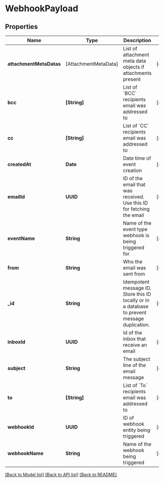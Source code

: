 # WebhookPayload

## Properties
Name | Type | Description | Notes
------------ | ------------- | ------------- | -------------
**attachmentMetaDatas** | [AttachmentMetaData] | List of attachment meta data objects if attachments present | [optional] 
**bcc** | **[String]** | List of &#x60;BCC&#x60; recipients email was addressed to | [optional] 
**cc** | **[String]** | List of &#x60;CC&#x60; recipients email was addressed to | [optional] 
**createdAt** | **Date** | Date time of event creation | [optional] 
**emailId** | **UUID** | ID of the email that was received. Use this ID for fetching the email | [optional] 
**eventName** | **String** | Name of the event type webhook is being triggered for | [optional] 
**from** | **String** | Who the email was sent from | [optional] 
**_id** | **String** | Idempotent message ID. Store this ID locally or in a database to prevent message duplication. | [optional] 
**inboxId** | **UUID** | Id of the inbox that receive an email | [optional] 
**subject** | **String** | The subject line of the email message | [optional] 
**to** | **[String]** | List of &#x60;To&#x60; recipients email was addressed to | [optional] 
**webhookId** | **UUID** | ID of webhook entity being triggered | [optional] 
**webhookName** | **String** | Name of the webhook being triggered | [optional] 

[[Back to Model list]](../README#documentation-for-models) [[Back to API list]](../README#documentation-for-api-endpoints) [[Back to README]](../README)


